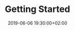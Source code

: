 ---
layout: post
title:  "Getting Started"
date:   2019-06-06 19:30:00+02:00
slidescom: "https://noti.st/yatil/CYHOJQ/accessibility-multi-screen-design-getting-started"
video_inline: cos18/lecture1.mp4
test_link: 
eh: 3
---